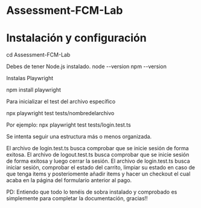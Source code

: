 # Assessment-FCM-Lab

# Instalación y configuración
cd Assessment-FCM-Lab

Debes de tener Node.js instalado.
node --version
npm --version

Instalas Playwright

npm install playwright

Para inicializar el test del archivo específico

npx playwright test tests/nombredelarchivo

Por ejemplo: npx playwright test tests/login.test.ts

Se intenta seguir una estructura más o menos organizada.

El archivo de login.test.ts busca comprobar que se inicie sesión de forma exitosa.
El archivo de logout.test.ts busca comprobar que se inicie sesión de forma exitosa y luego cerrar la sesión.
El archivo de login.test.ts busca iniciar sesión, comprobar el estado del carrito, limpiar su estado en caso de que tenga items y posteriomente añadir items y hacer un checkout el cual acaba en la página del formulario anterior al pago.

PD: Entiendo que todo lo tenéis de sobra instalado y comprobado es simplemente para completar la documentación, gracias!!
